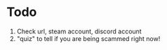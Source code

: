# Todo
1. Check url, steam account, discord account
2. "quiz" to tell if you are being scammed right now!